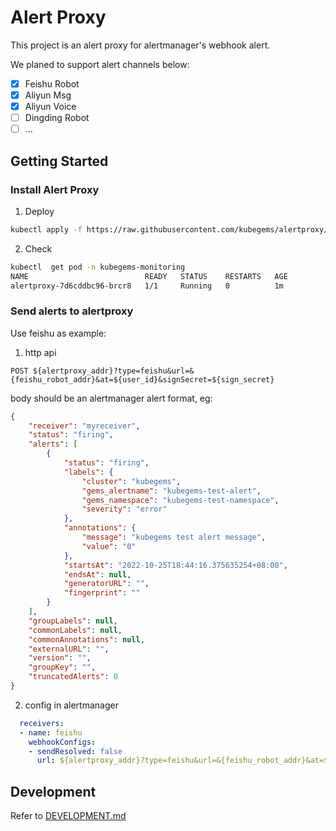 # Alert Proxy

This project is an alert proxy for alertmanager's webhook alert.

We planed to support alert channels below:
- [x] Feishu Robot
- [x] Aliyun Msg
- [x] Aliyun Voice
- [ ] Dingding Robot
- [ ] ...

## Getting Started

### Install Alert Proxy

1. Deploy
```bash
kubectl apply -f https://raw.githubusercontent.com/kubegems/alertproxy/main/bundle.yaml
```

2. Check
```bash
kubectl  get pod -n kubegems-monitoring
NAME                          READY   STATUS    RESTARTS   AGE
alertproxy-7d6cddbc96-brcr8   1/1     Running   0          1m
```

### Send alerts to alertproxy
Use feishu as example:
1. http api

`POST ${alertproxy_addr}?type=feishu&url=&{feishu_robot_addr}&at=${user_id}&signSecret=${sign_secret}`

body should be an alertmanager alert format, eg:
```json
{
    "receiver": "myreceiver",
    "status": "firing",
    "alerts": [
        {
            "status": "firing",
            "labels": {
                "cluster": "kubegems",
                "gems_alertname": "kubegems-test-alert",
                "gems_namespace": "kubegems-test-namespace",
                "severity": "error"
            },
            "annotations": {
                "message": "kubegems test alert message",
                "value": "0"
            },
            "startsAt": "2022-10-25T18:44:16.375635254+08:00",
            "endsAt": null,
            "generatorURL": "",
            "fingerprint": ""
        }
    ],
    "groupLabels": null,
    "commonLabels": null,
    "commonAnnotations": null,
    "externalURL": "",
    "version": "",
    "groupKey": "",
    "truncatedAlerts": 0
}
```

2. config in alertmanager

```yaml
  receivers:
  - name: feishu
    webhookConfigs:
    - sendResolved: false
      url: ${alertproxy_addr}?type=feishu&url=&{feishu_robot_addr}&at=${user_id}&signSecret=${sign_secret}
```

## Development

Refer to [DEVELOPMENT.md](DEVELOPMENT.md)
